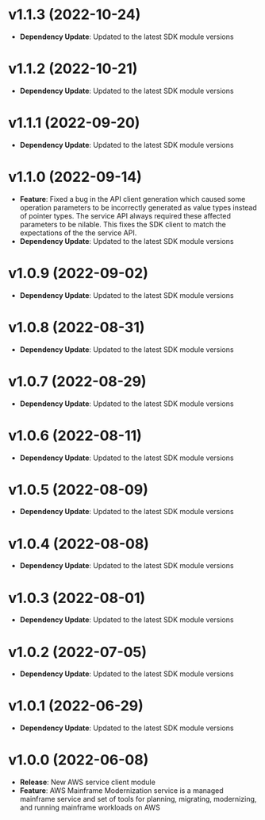 # v1.1.3 (2022-10-24)

* **Dependency Update**: Updated to the latest SDK module versions

# v1.1.2 (2022-10-21)

* **Dependency Update**: Updated to the latest SDK module versions

# v1.1.1 (2022-09-20)

* **Dependency Update**: Updated to the latest SDK module versions

# v1.1.0 (2022-09-14)

* **Feature**: Fixed a bug in the API client generation which caused some operation parameters to be incorrectly generated as value types instead of pointer types. The service API always required these affected parameters to be nilable. This fixes the SDK client to match the expectations of the the service API.
* **Dependency Update**: Updated to the latest SDK module versions

# v1.0.9 (2022-09-02)

* **Dependency Update**: Updated to the latest SDK module versions

# v1.0.8 (2022-08-31)

* **Dependency Update**: Updated to the latest SDK module versions

# v1.0.7 (2022-08-29)

* **Dependency Update**: Updated to the latest SDK module versions

# v1.0.6 (2022-08-11)

* **Dependency Update**: Updated to the latest SDK module versions

# v1.0.5 (2022-08-09)

* **Dependency Update**: Updated to the latest SDK module versions

# v1.0.4 (2022-08-08)

* **Dependency Update**: Updated to the latest SDK module versions

# v1.0.3 (2022-08-01)

* **Dependency Update**: Updated to the latest SDK module versions

# v1.0.2 (2022-07-05)

* **Dependency Update**: Updated to the latest SDK module versions

# v1.0.1 (2022-06-29)

* **Dependency Update**: Updated to the latest SDK module versions

# v1.0.0 (2022-06-08)

* **Release**: New AWS service client module
* **Feature**: AWS Mainframe Modernization service is a managed mainframe service and set of tools for planning, migrating, modernizing, and running mainframe workloads on AWS

